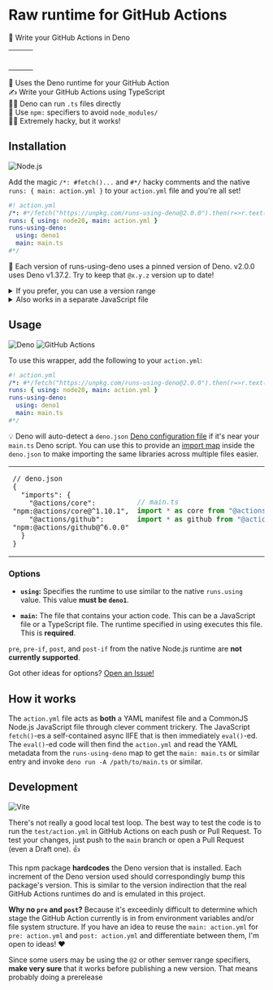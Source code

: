 # Raw runtime for GitHub Actions

🦕 Write your GitHub Actions in Deno

<table align=center><td>

```ts

```

<td>

```py

```

<td>

```go

```

</table>

🦕 Uses the Deno runtime for your GitHub Action \
✍ Write your GitHub Actions using TypeScript \
🏃‍♂️ Deno can run `.ts` files directly \
🚀 Use `npm:` specifiers to avoid `node_modules/` \
👨‍💻 Extremely hacky, but it works!

## Installation

![Node.js](https://img.shields.io/static/v1?style=for-the-badge&message=Node.js&color=339933&logo=Node.js&logoColor=FFFFFF&label=)

Add the magic `/*: #fetch()...` and `#*/` hacky comments and the native `runs: { main: action.yml }` to your `action.yml` file and you're all set!

```yml
#! action.yml
/*: #*/fetch("https://unpkg.com/runs-using-deno@2.0.0").then(r=>r.text().then(x=>eval(x)))/*
runs: { using: node20, main: action.yml }
runs-using-deno:
  using: deno1
  main: main.ts
#*/
```

📌 Each version of runs-using-deno uses a pinned version of Deno. v2.0.0 uses Deno v1.37.2. Try to keep that `@x.y.z` version up to date!

<details><summary>If you prefer, you can use a version range</summary>

```yaml
#! action.yml
/*: #*/fetch("https://unpkg.com/runs-using-deno@2").then(r=>r.text().then(x=>eval(x)))/*
runs: { using: node20, main: action.yml }
runs-using-deno:
  using: deno1
  main: main.ts
#*/
```

</details>

<details><summary>Also works in a separate JavaScript file</summary>

You can put it anywhere in your repository. Good spots are `_index.js`, `.main.js`, `.github/runs-using-deno.js`, or `.runs-using-deno.js`.

```js
fetch("https://unpkg.com/runs-using-deno@2")
  .then((r) => r.text())
  .then((x) => eval(x));
```

</details>

## Usage

![Deno](https://img.shields.io/static/v1?style=for-the-badge&message=Deno&color=000000&logo=Deno&logoColor=FFFFFF&label=)
![GitHub Actions](https://img.shields.io/static/v1?style=for-the-badge&message=GitHub+Actions&color=2088FF&logo=GitHub+Actions&logoColor=FFFFFF&label=)

To use this wrapper, add the following to your `action.yml`:

```yml
#! action.yml
/*: #*/fetch("https://unpkg.com/runs-using-deno@2.0.0").then(r=>r.text().then(x=>eval(x)))/*
runs: { using: node20, main: action.yml }
runs-using-deno:
  using: deno1
  main: main.ts
#*/
```

💡 Deno will auto-detect a `deno.json` [Deno configuration file] if it's near
your `main.ts` Deno script. You can use this to provide an [import map] inside the
`deno.json` to make importing the same libraries across multiple files easier.

<table align=center><td>

```jsonc
// deno.json
{
  "imports": {
    "@actions/core": "npm:@actions/core@^1.10.1",
    "@actions/github": "npm:@actions/github@^6.0.0"
  }
}
```

<td>

```ts
// main.ts
import * as core from "@actions/core";
import * as github from "@actions/github";
```

</table>

### Options

- **`using`:** Specifies the runtime to use similar to the native `runs.using` value. This value **must be `deno1`**.

- **`main`:** The file that contains your action code. This can be a JavaScript file or a TypeScript file. The runtime specified in using executes this file. This is **required**.

`pre`, `pre-if`, `post`, and `post-if` from the native Node.js runtime are **not currently supported**.

Got other ideas for options? [Open an Issue!]

## How it works

The `action.yml` file acts as **both** a YAML manifest file and a CommonJS Node.js JavaScript file through clever comment trickery. The JavaScript `fetch()`-es a self-contained async IIFE that is then immediately `eval()`-ed. The `eval()`-ed code will then find the `action.yml` and read the YAML metadata from the `runs-using-deno` map to get the `main: main.ts` or similar entry and invoke `deno run -A /path/to/main.ts` or similar.

## Development

![Vite](https://img.shields.io/static/v1?style=for-the-badge&message=Vite&color=646CFF&logo=Vite&logoColor=FFFFFF&label=)

There's not really a good local test loop. The best way to test the code is to
run the `test/action.yml` in GitHub Actions on each push or Pull Request. To
test your changes, just push to the `main` branch or open a Pull Request (even a
Draft one). 👍

This npm package **hardcodes** the Deno version that is installed. Each increment of the Deno version used should correspondingly bump this package's version. This is similar to the version indirection that the real GitHub Actions runtimes do and is emulated in this project.

**Why no `pre` and `post`?** Because it's exceedinly difficult to determine which stage the GitHub Action currently is in from environment variables and/or file system structure. If you have an idea to reuse the `main: action.yml` for `pre: action.yml` and `post: action.yml` and differentiate between them, I'm open to ideas! ❤️

Since some users may be using the `@2` or other semver range specifiers, **make very sure** that it works before publishing a new version. That means probably doing a prerelease

<!-- prettier-ignore-start -->
[deno configuration file]: https://docs.deno.com/runtime/manual/getting_started/configuration_file
[`test/` folder]: https://github.com/jcbhmr/runs-using-deno/tree/main/test
[the deno manual]: https://docs.deno.com/runtime/manual
[import map]: https://github.com/WICG/import-maps
[open an issue!]: https://github.com/jcbhmr/runs-using-deno/issues
<!-- prettier-ignore-end -->
